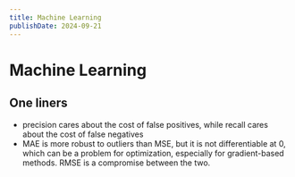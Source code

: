 ```yaml
---
title: Machine Learning
publishDate: 2024-09-21
---
```


# Machine Learning

## One liners

- precision cares about the cost of false positives, while recall cares about the cost of false negatives
- MAE is more robust to outliers than MSE, but it is not differentiable at 0, which can be a problem for optimization, especially for gradient-based methods. RMSE is a compromise between the two.

